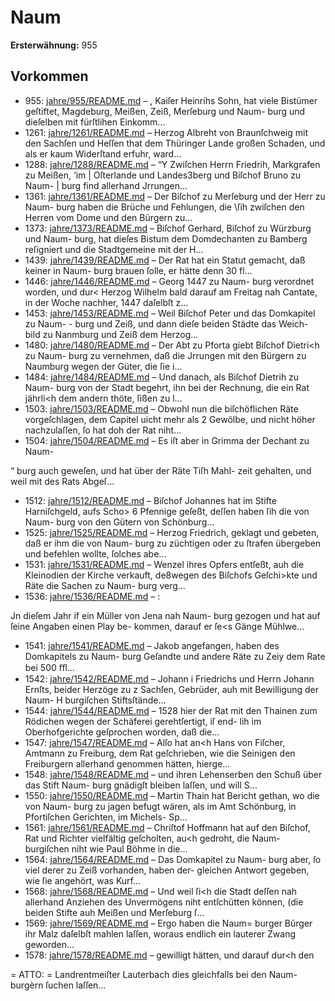 # Naum

**Ersterwähnung:** 955

## Vorkommen
- 955: [jahre/955/README.md](../jahre/955/README.md) – , Kaiſer Heinrihs Sohn, hat viele Bistümer
geſtiftet, Magdeburg, Meißen, Zeiß, Merſeburg und Naum-
burg und dieſelben mit fürſtlihen Einkomm...
- 1261: [jahre/1261/README.md](../jahre/1261/README.md) – Herzog Albreht von Braunſchweig mit den Sachſen
und Heſſen that dem Thüringer Lande großen Schaden,
und als er kaum Widerſtand erfuhr, ward...
- 1288: [jahre/1288/README.md](../jahre/1288/README.md) – “Y Zwiſchen Herrn Friedrih, Markgrafen zu Meißen, ‘im
| Oſterlande und Landes3berg und Biſchof Bruno zu Naum-
| burg find allerhand Jrrungen...
- 1361: [jahre/1361/README.md](../jahre/1361/README.md) – Der Biſchof zu Merſeburg und der Herr zu Naum-
burg haben die Brüche und Fehlungen, die \ſih zwiſchen
den Herren vom Dome und den Bürgern zu...
- 1373: [jahre/1373/README.md](../jahre/1373/README.md) – Biſchof Gerhard, Biſchof zu Würzburg und Naum-
burg, hat dieſes Bistum dem Domdechanten zu Bamberg
reſigniert und die Stadtgemeine mit der H...
- 1439: [jahre/1439/README.md](../jahre/1439/README.md) – Der Rat hat ein Statut gemacht, daß keiner in Naum-
burg brauen ſolle, er hätte denn 30 fl...
- 1446: [jahre/1446/README.md](../jahre/1446/README.md) – Georg 1447 zu Naum-
burg verordnet worden, und dur< Herzog Wilhelm bald
darauf am Freitag nah Cantate, in der Woche nachher,
1447 daſelbſt z...
- 1453: [jahre/1453/README.md](../jahre/1453/README.md) – Weil Biſchof Peter und das Domkapitel zu Naum- -
burg und Zeiß, und dann dieſe beiden Städte das Weich-
bild zu Nanmburg und Zeiß dem Herzog...
- 1480: [jahre/1480/README.md](../jahre/1480/README.md) – Der Abt zu Pforta giebt Biſchof Dietri<h zu Naum-
burg zu vernehmen, daß die Jrrungen mit den Bürgern
zu Naumburg wegen der Güter, die ſie i...
- 1484: [jahre/1484/README.md](../jahre/1484/README.md) – Und danach, als Biſchof Dietrih zu Naum-
burg von der Stadt begehrt, ihn bei der Rechnung, die
ein Rat jährli<h dem andern thöte, ſißen zu l...
- 1503: [jahre/1503/README.md](../jahre/1503/README.md) – Obwohl nun die biſchöflichen Räte vorgeſchlagen,
dem Capitel uicht mehr als 2 Gewölbe, und nicht höher
nachzulaſſen, ſo hat doh der Rat niht...
- 1504: [jahre/1504/README.md](../jahre/1504/README.md) – Es iſt aber in Grimma der Dechant zu Naum-

“ burg auch geweſen, und hat über der Räte Tiſh Mahl-
zeit gehalten, und weil mit des Rats Abgeſ...
- 1512: [jahre/1512/README.md](../jahre/1512/README.md) – Biſchof Johannes hat im Stifte Harniſchgeld, aufs
Scho> 6 Pfennige geſeßt, deſſen haben ſih die von Naum-
burg von den Gütern von Schönburg...
- 1525: [jahre/1525/README.md](../jahre/1525/README.md) – Herzog
Friedrich, geklagt und gebeten, daß er ihm die von Naum-
burg zu züchtigen oder zu ſtrafen übergeben und befehlen
wollte, ſolches abe...
- 1531: [jahre/1531/README.md](../jahre/1531/README.md) – Wenzel ihres Opfers
entſeßt, auh die Kleinodien der Kirche verkauft, de8wegen
des Biſchofs Geſchi>kte und Räte die Sachen zu Naum-
burg verg...
- 1536: [jahre/1536/README.md](../jahre/1536/README.md) – :

Jn dieſem Jahr if ein Müller von Jena nah Naum-
burg gezogen und hat auf ſeine Angaben einen Play be-
kommen, darauf er ſe<s Gänge Mühlwe...
- 1541: [jahre/1541/README.md](../jahre/1541/README.md) – Jakob angefangen, haben des Domkapitels zu Naum-
burg Geſandte und andere Räte zu Zeiy dem Rate bei
500 ﬀl...
- 1542: [jahre/1542/README.md](../jahre/1542/README.md) – Johann
i Friedrichs und Herrn Johann Ernſts, beider Herzöge zu
z Sachſen, Gebrüder, auh mit Bewilligung der Naum-
H burgiſchen Stiftsſtände...
- 1544: [jahre/1544/README.md](../jahre/1544/README.md) – 1528 hier der Rat mit den Thainen
zum Rödichen wegen der Schäferei gerehtſertigt, iſ end-
lih im Oberhofgerichte geſprochen worden, daß die...
- 1547: [jahre/1547/README.md](../jahre/1547/README.md) – Alſo hat an<h Hans von Fiſcher, Amtmann
zu Freiburg, dem Rat geſchrieben, wie die Seinigen den
Freiburgern allerhand genommen hätten, hierge...
- 1548: [jahre/1548/README.md](../jahre/1548/README.md) – und ihren Lehenserben den Schuß über das Stift Naum-
burg gnädigſt bleiben laſſen, und will S...
- 1550: [jahre/1550/README.md](../jahre/1550/README.md) – Martin Thain hat Bericht gethan, wo die von Naum-
burg zu jagen befugt wären, als im Amt Schönburg, in
Pfortiſchen Gerichten, im Michels- Sp...
- 1561: [jahre/1561/README.md](../jahre/1561/README.md) – Chriſtof Hoffmann hat auf den Biſchof, Rat und
Richter vielfältig geſcholten, au<h gedroht, die Naum-
burgiſchen niht wie Paul Böhme in die...
- 1564: [jahre/1564/README.md](../jahre/1564/README.md) – Das Domkapitel zu Naum-
burg aber, ſo viel derer zu Zeiß vorhanden, haben der-
gleichen Antwort gegeben, wie ſie angehört, was Kurf...
- 1568: [jahre/1568/README.md](../jahre/1568/README.md) – Und weil ſi<h die Stadt deſſen nah allerhand Anziehen
des Unvermögens niht entſchütten können, (die beiden
Stifte auh Meißen und Merſeburg ſ...
- 1569: [jahre/1569/README.md](../jahre/1569/README.md) – Ergo haben die Naum=
burger Bürger ihr Malz daſelbſt mahlen laſſen, woraus
endlich ein lauterer Zwang geworden...
- 1578: [jahre/1578/README.md](../jahre/1578/README.md) – gewilligt hätten, und darauf dur<h den


= ATTO: =
Landrentmeiſter Lauterbach dies gleichfalls bei den Naum-
burgèrn ſuchen laſſen...
